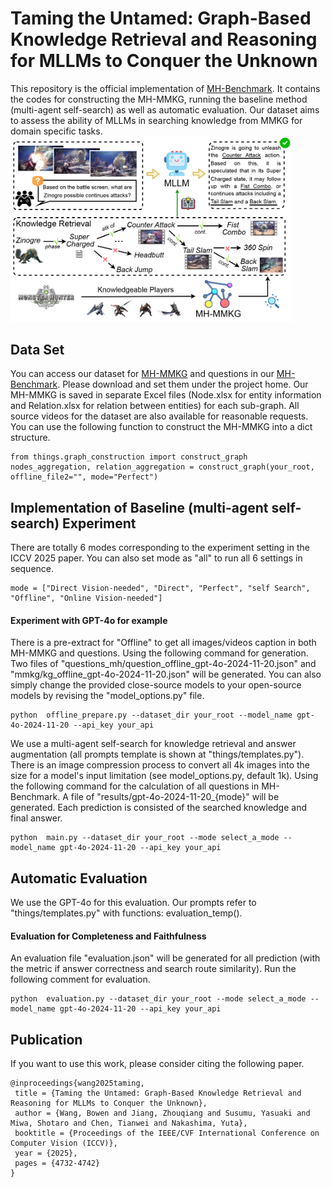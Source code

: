 # Taming the Untamed: Graph-Based Knowledge Retrieval and Reasoning for MLLMs to Conquer the Unknown
This repository is the official implementation of [MH-Benchmark](https://openaccess.thecvf.com/content/ICCV2025/html/Wang_Taming_the_Untamed_Graph-Based_Knowledge_Retrieval_and_Reasoning_for_MLLMs_ICCV_2025_paper.html). It contains the codes for constructing the MH-MMKG, running the baseline method (multi-agent self-search) as well as automatic evaluation. 
Our dataset aims to assess the ability of MLLMs in searching knowledge from MMKG for domain specific tasks.
<img src="imgs/overview.png" alt="Overview of MH-MMKG" width="450"/>

## Data Set
You can access our dataset for [MH-MMKG](https://drive.google.com/file/d/149ZGV780sVjjiTWfCYj2G8ovOz1KQJeF/view?usp=drive_link) and questions in our [MH-Benchmark](https://drive.google.com/file/d/1us29Gd3kjl_fRL4INk3eAqfSbAyqq9AE/view?usp=drive_link).
Please download and set them under the project home. Our MH-MMKG is saved in separate Excel files (Node.xlsx for entity information and Relation.xlsx for relation between entities) for each sub-graph. All source videos for the dataset are also available for reasonable requests.
You can use the following function to construct the MH-MMKG into a dict structure.
```
from things.graph_construction import construct_graph
nodes_aggregation, relation_aggregation = construct_graph(your_root, offline_file2="", mode="Perfect")
```

## Implementation of Baseline (multi-agent self-search) Experiment
There are totally 6 modes corresponding to the experiment setting in the ICCV 2025 paper. You can also set mode as "all" to run all 6 settings in sequence.
```
mode = ["Direct Vision-needed", "Direct", "Perfect", "self Search", "Offline", "Online Vision-needed"]
```

#### Experiment with GPT-4o for example
There is a pre-extract for "Offline" to get all images/videos caption in both MH-MMKG and questions. Using the following command for generation. Two files of "questions_mh/question_offline_gpt-4o-2024-11-20.json" and "mmkg/kg_offline_gpt-4o-2024-11-20.json" will be generated. You can also simply change the provided close-source models to your open-source models by revising the "model_options.py" file.
```
python  offline_prepare.py --dataset_dir your_root --model_name gpt-4o-2024-11-20 --api_key your_api
```

We use a multi-agent self-search for knowledge retrieval and answer augmentation (all prompts template is shown at "things/templates.py"). There is an image compression process to convert all 4k images into the size for a model's input limitation (see model_options.py, default 1k). Using the following command for the calculation of all questions in MH-Benchmark. A file of "results/gpt-4o-2024-11-20_{mode}" will be generated. Each prediction is  consisted of the searched knowledge and final answer.
```
python  main.py --dataset_dir your_root --mode select_a_mode --model_name gpt-4o-2024-11-20 --api_key your_api
```

## Automatic Evaluation
We use the GPT-4o for this evaluation. Our prompts refer to "things/templates.py" with functions: evaluation_temp().

#### Evaluation for Completeness and Faithfulness
An evaluation file "evaluation.json" will be generated for all prediction (with the metric if answer correctness and search route similarity). 
Run the following comment for evaluation.
```
python  evaluation.py --dataset_dir your_root --mode select_a_mode --model_name gpt-4o-2024-11-20 --api_key your_api
```

## Publication
If you want to use this work, please consider citing the following paper.
```
@inproceedings{wang2025taming,
 title = {Taming the Untamed: Graph-Based Knowledge Retrieval and Reasoning for MLLMs to Conquer the Unknown},
 author = {Wang, Bowen and Jiang, Zhouqiang and Susumu, Yasuaki and Miwa, Shotaro and Chen, Tianwei and Nakashima, Yuta},
 booktitle = {Proceedings of the IEEE/CVF International Conference on Computer Vision (ICCV)},
 year = {2025},
 pages = {4732-4742}
}
```
